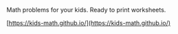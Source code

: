 Math problems for your kids. Ready to print worksheets.

[https://kids-math.github.io/](https://kids-math.github.io/)

